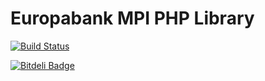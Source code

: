 Europabank MPI PHP Library
==========================

[![Build Status](https://api.travis-ci.org/Filipvds/europabank.png)](https://travis-ci.org/Filipvds/europabank)

[![Bitdeli Badge](https://d2weczhvl823v0.cloudfront.net/Filipvds/europabank/trend.png)](https://bitdeli.com/free "Bitdeli Badge")

